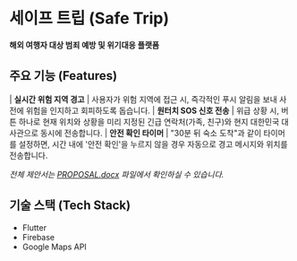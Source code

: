 
# 세이프 트립 (Safe Trip)  
**해외 여행자 대상 범죄 예방 및 위기대응 플랫폼** 

## 주요 기능 (Features)
| **실시간 위험 지역 경고** | 사용자가 위험 지역에 접근 시, 즉각적인 푸시 알림을 보내 사전에 위험을 인지하고 회피하도록 돕습니다.
| **원터치 SOS 신호 전송** | 위급 상황 시, 버튼 하나로 현재 위치와 상황을 미리 지정된 긴급 연락처(가족, 친구)와 현지 대한민국 대사관으로 동시에 전송합니다. 
| **안전 확인 타이머** | "30분 뒤 숙소 도착"과 같이 타이머를 설정하면, 시간 내에 '안전 확인'을 누르지 않을 경우 자동으로 경고 메시지와 위치를 전송합니다.


*전체 제안서는 [PROPOSAL.docx](./doc/PROPOSAL.docx) 파일에서 확인하실 수 있습니다.* 

## 기술 스택 (Tech Stack)
- Flutter  
- Firebase
- Google Maps API